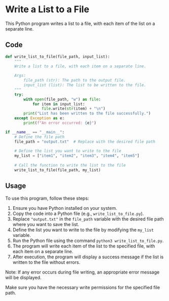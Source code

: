 # Write a List to a File

This Python program writes a list to a file, with each item of the list on a separate line.

## Code

```python
def write_list_to_file(file_path, input_list):
    """
    Write a list to a file, with each item on a separate line.
    
    Args:
        file_path (str): The path to the output file.
        input_list (list): The list to be written to the file.
    """
    try:
        with open(file_path, "w") as file:
            for item in input_list:
                file.write(str(item) + "\n")
        print("List has been written to the file successfully.")
    except Exception as e:
        print(f"An error occurred: {e}")

if __name__ == "__main__":
    # Define the file path
    file_path = "output.txt"  # Replace with the desired file path
    
    # Define the list you want to write to the file
    my_list = ["item1", "item2", "item3", "item4", "item5"]
    
    # Call the function to write the list to the file
    write_list_to_file(file_path, my_list)
```

## Usage

To use this program, follow these steps:

1. Ensure you have Python installed on your system.
2. Copy the code into a Python file (e.g., `write_list_to_file.py`).
3. Replace `"output.txt"` in the `file_path` variable with the desired file path where you want to save the list.
4. Define the list you want to write to the file by modifying the `my_list` variable.
5. Run the Python file using the command `python3 write_list_to_file.py`.
6. The program will write each item of the list to the specified file, with each item on a separate line.
7. After execution, the program will display a success message if the list is written to the file without errors.

Note: If any error occurs during file writing, an appropriate error message will be displayed.

Make sure you have the necessary write permissions for the specified file path.